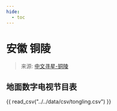 ```yaml
---
hide:
  - toc
---
```


# 安徽 铜陵

> 来源: [中文寻星-铜陵](http://dtmb.saoing.com/tongling.htm)

## 地面数字电视节目表

{{ read_csv("../../data/csv/tongling.csv") }}
